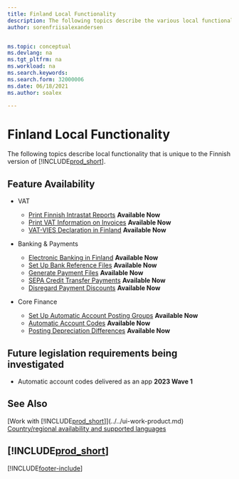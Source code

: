 ```yaml
---
title: Finland Local Functionality
description: The following topics describe the various local functionality in the Finnish version of Business Central.
author: sorenfriisalexandersen


ms.topic: conceptual
ms.devlang: na
ms.tgt_pltfrm: na
ms.workload: na
ms.search.keywords:
ms.search.form: 32000006
ms.date: 06/18/2021
ms.author: soalex

---
```

# Finland Local Functionality

The following topics describe local functionality that is unique to the Finnish version of [!INCLUDE[prod_short](../../includes/prod_short.md)].  

## Feature Availability

* VAT
    * [Print Finnish Intrastat Reports](how-to-print-finnish-intrastat-reports.md) **Available Now**
    * [Print VAT Information on Invoices](how-to-print-vat-information-on-invoices.md) **Available Now**
    * [VAT-VIES Declaration in Finland](vat-vies-declaration-in-finland.md) **Available Now**

* Banking & Payments
    * [Electronic Banking in Finland](electronic-banking-in-finland.md) **Available Now**
    * [Set Up Bank Reference Files](how-to-set-up-bank-reference-files.md) **Available Now**
    * [Generate Payment Files](how-to-generate-payment-files.md) **Available Now**
    * [SEPA Credit Transfer Payments](sepa-credit-transfer-payments.md) **Available Now**
    * [Disregard Payment Discounts](how-to-disregard-payment-discounts.md) **Available Now**

* Core Finance
    * [Set Up Automatic Account Posting Groups](how-to-set-up-automatic-account-posting-groups.md) **Available Now**
    * [Automatic Account Codes](automatic-account-codes.md) **Available Now**
    * [Posting Depreciation Differences](posting-depreciation-differences.md) **Available Now**

## Future legislation requirements being investigated

* Automatic account codes delivered as an app **2023 Wave 1**

## See Also

[Work with [!INCLUDE[prod_short](../../includes/prod_short.md)]](../../ui-work-product.md)  
[Country/regional availability and supported languages](/dynamics365/business-central/dev-itpro/compliance/apptest-countries-and-translations)  

## [!INCLUDE[prod_short](../../includes/free_trial_md.md)]  


[!INCLUDE[footer-include](../../includes/footer-banner.md)]
